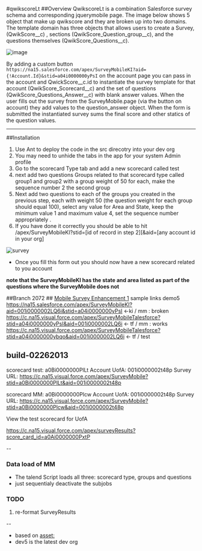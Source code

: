 #qwikscoreLt
##Overview
QwikscoreLt is a combination Salesforce survey schema and corresponding jquerymobile page.   The image below shows 5 object that make up qwikscore and they are broken up into two domains.   The template domain has three objects that  allows users to create a Survey,  (QwikScore__c) , sections (QwikScore_Question_group__c), and the questions themselves (QwikScore_Questions__c).  

     
![image](https://s3.amazonaws.com/bowermanpublic/qwikscoreLt700.png)

By adding a custom button `https://na15.salesforce.com/apex/SurveyMobileKI?aid={!Account.Id}&stid=a04i0000000yPsI` on the account page you can pass in the account and QwickScore__c.id to instantiate the survey template for that account (QwikScore_Scorecard__c) and the set of questions (QwikScore_Questions_Answer__c) with blank answer values.    When the user fills out the survey from the SurveyMobile.page (via the button on account) they add values to the question_answer object.   When the form is submitted the instantiated survey  sums the final score and other statics of the question values.

---

##Installation
1. Use Ant to deploy the code in the src direcotry into your dev org
2. You may need to unhide the tabs in the app for your system Admin profile
3.  Go to the scorecard Type tab and add a new scorecard called test
4. next add two questions Groups related to that scorecard type called group1 and group2 with a group weight of 50 for each, make the sequence number 2 the second group
5. Next add two questions to each of the groups you created in the previous step, each with weight 50 (the question weight for each group should equal 100), select any value for Area and State, keep the minimum value 1 and maximum value 4, set the sequence number appropriately . 
6.  If you have done it correctly you should be able to hit 
      /apex/SurveyMobileKI?stid=[id of record in step 2][&aid=[any account id in your org]    


![survey](https://s3.amazonaws.com/bowermanpublic/surveyscreenshot.png)  

* Once you fill this form out you should now have a new scorecard related to you account

__note that the SurveyMobileKI has the state and area listed as part of the questions where the SurveyMobile does not__


##Branch 2072 ##
[Mobile Survey Enhancement 1](http://www.cloudspokes.com/challenges/2072)
  sample links demo5
  https://na15.salesforce.com/apex/SurveyMobileKI?aid=001i0000002LQ6i&stid=a04i0000000yPsI  <-ki / mm : broken
  https://c.na15.visual.force.com/apex/SurveyMobileTalesforce?stid=a04i0000000yPsI&aid=001i0000002LQ6i  <- tf / mm : works
   https://c.na15.visual.force.com/apex/SurveyMobileTalesforce?stid=a04i0000000ybqo&aid=001i0000002LQ6i <- tf / test

   ## build-02262013
   scorecard test: a0Bi0000000PlLt
   Account UofA: 001i0000002t48p
   Survey URL:
   https://c.na15.visual.force.com/apex/SurveyMobile?stid=a0Bi0000000PlLt&aid=001i0000002t48p

   scorecard MM: a0Bi0000000Plcw
   Account UofA: 001i0000002t48p
   Survey URL:
   https://c.na15.visual.force.com/apex/SurveyMobile?stid=a0Bi0000000Plcw&aid=001i0000002t48p

   View the test scorecard for UofA
   
   https://c.na15.visual.force.com/apex/surveyResults?score_card_id=a0Ai0000000PxtP

   --
  ### Data load of MM
  -  The talend Script loads all three: scorecard type, groups and questions
  - just sequentialy deactivate the subjobs

   ### TODO
   1. re-format SurveyResults


--


* based on [asset:](https://appirio.my.salesforce.com/apex/CMC_AssetView?id=a3E50000000CaZyEAK&sfdc.override=1 "Asset")
* dev5 is the latest dev org

